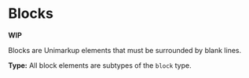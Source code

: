 # Blocks

**WIP**

Blocks are Unimarkup elements that must be surrounded by blank lines.

**Type:** All block elements are subtypes of the `block` type.

